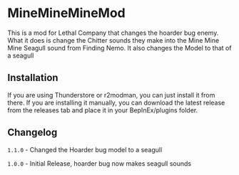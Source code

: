 # MineMineMineMod

This is a mod for Lethal Company that changes the hoarder bug enemy. What it does is change the Chitter sounds they make into the Mine Mine Mine Seagull sound from Finding Nemo. It also changes the Model to that of a seagull

## Installation
If you are using Thunderstore or r2modman, you can just install it from there. If you are installing it manually, you can download the latest release from the releases tab and place it in your BepInEx/plugins folder.

## Changelog
`1.1.0` - Changed the Hoarder bug model to a seagull

`1.0.0` - Initial Release, hoarder bug now makes seagull sounds